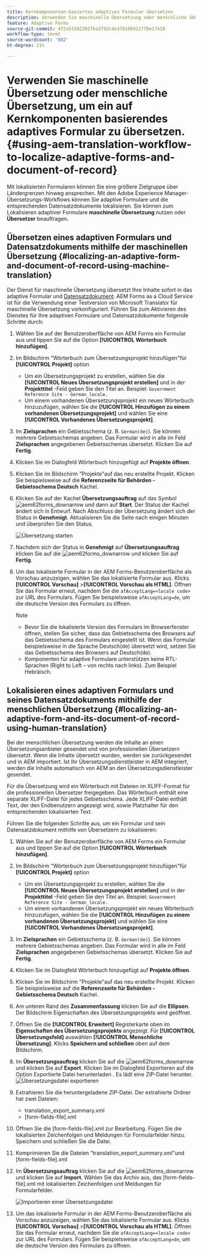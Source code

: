 ```yaml
---
title: Kernkomponenten-basiertes adaptives Formular übersetzen
description: Verwenden Sie maschinelle Übersetzung oder menschliche Übersetzung, um ein auf Kernkomponenten basierendes adaptives Formular zu übersetzen.
feature: Adaptive Forms
source-git-commit: 4f2a51502202fba3792cde370180d127f8e17418
workflow-type: tm+mt
source-wordcount: '882'
ht-degree: 21%

---
```


# Verwenden Sie maschinelle Übersetzung oder menschliche Übersetzung, um ein auf Kernkomponenten basierendes adaptives Formular zu übersetzen. {#using-aem-translation-workflow-to-localize-adaptive-forms-and-document-of-record}

Mit lokalisierten Formularen können Sie eine größere Zielgruppe über Ländergrenzen hinweg ansprechen. Mit den Adobe Experience Manager-Übersetzungs-Workflows können Sie adaptive Formulare und die entsprechenden Datensatzdokumente lokalisieren. Sie können zum Lokalisieren adaptiver Formulare **maschinelle Übersetzung** nutzen oder **Übersetzer** beauftragen.

## Übersetzen eines adaptiven Formulars und Datensatzdokuments mithilfe der maschinellen Übersetzung {#localizing-an-adaptive-form-and-document-of-record-using-machine-translation}

Der Dienst für maschinelle Übersetzung übersetzt Ihre Inhalte sofort in das adaptive Formular und [Datensatzdokument](/help/forms/generate-document-of-record-core-components.md). AEM Forms as a Cloud Service ist für die Verwendung einer Testversion von Microsoft Translator für maschinelle Übersetzung vorkonfiguriert. Führen Sie zum Aktivieren des Dienstes für Ihre adaptiven Formulare und Datensatzdokumente folgende Schritte durch:

1. Wählen Sie auf der Benutzeroberfläche von AEM Forms ein Formular aus und tippen Sie auf die Option **[!UICONTROL Wörterbuch hinzufügen]**.
1. Im Bildschirm &quot;Wörterbuch zum Übersetzungsprojekt hinzufügen&quot;für **[!UICONTROL Projekt]** option

   * Um ein Übersetzungsprojekt zu erstellen, wählen Sie die **[!UICONTROL Neues Übersetzungsprojekt erstellen]** und in der **Projekttitel** -Feld geben Sie den Titel an. Beispiel: `Government Reference Site - German locale.`
   * Um einem vorhandenen Übersetzungsprojekt ein neues Wörterbuch hinzuzufügen, wählen Sie die **[!UICONTROL Hinzufügen zu einem vorhandenen Übersetzungsprojekt]** und wählen Sie eine **[!UICONTROL Vorhandenes Übersetzungsprojekt]**.
1. Im **Zielsprachen** ein Gebietsschema (z. B. `German(de)`). Sie können mehrere Gebietsschemas angeben. Das Formular wird in alle im Feld **Zielsprachen** angegebenen Gebietsschemas übersetzt. Klicken Sie auf **Fertig**.
1. Klicken Sie im Dialogfeld Wörterbuch hinzugefügt auf **Projekte öffnen**.
1. Klicken Sie im Bildschirm &quot;Projekte&quot;auf das neu erstellte Projekt. Klicken Sie beispielsweise auf die **Referenzseite für Behörden - Gebietsschema Deutsch** Kachel.
1. Klicken Sie auf der Kachel **Übersetzungsauftrag** auf das Symbol ![aem62forms_downarrow](assets/aem62forms_downarrow.png) und dann auf **Start**. Der Status der Kachel ändert sich in Entwurf. Nach Abschluss der Übersetzung ändert sich der Status in **Genehmigt**. Aktualisieren Sie die Seite nach einigen Minuten und überprüfen Sie den Status.

   ![Übersetzung starten](/help/forms/assets/adaptive-forms-core-components-start-translation.png)
1. Nachdem sich der Status in **Genehmigt** auf **Übersetzungsauftrag** klicken Sie auf die ![aem62forms_downarrow](assets/aem62forms_downarrow.png) und klicken Sie auf **Fertig**.

1. Um das lokalisierte Formular in der AEM Forms-Benutzeroberfläche als Vorschau anzuzeigen, wählen Sie das lokalisierte Formular aus. Klicks **[!UICONTROL Vorschau]** >**[!UICONTROL Vorschau als HTML]**. Öffnen Sie das Formular erneut, nachdem Sie die `afAcceptLang=<locale code>` zur URL des Formulars. Fügen Sie beispielsweise `afAcceptLang=de`, um die deutsche Version des Formulars zu öffnen.


   >[!NOTE]
   >
   >* Bevor Sie die lokalisierte Version des Formulars im Browserfenster öffnen, stellen Sie sicher, dass das Gebietsschema des Browsers auf das Gebietsschema des Formulars eingestellt ist. Wenn das Formular beispielsweise in die Sprache Deutsch(de) übersetzt wird, setzen Sie das Gebietsschema des Browsers auf Deutsch(de).
   >* Komponenten für adaptive Formulare unterstützen keine RTL-Sprachen (Right to Left – von rechts nach links). Zum Beispiel Hebräisch.

<!-- 
   Along with the Adaptive form, the auto-generated document of record is also localized.

   For more information on Document of Record settings and configuration, see:

   [Document of Record Template](/help/forms/using/generate-document-of-record-for-non-xfa-based-adaptive-forms.md#p-document-of-record-template-configuration-p)

   [Document of Record settings](/help/forms/using/generate-document-of-record-for-non-xfa-based-adaptive-forms.md#p-document-of-record-settings-p)

1. [Customize the branding information of the document of record](/help/forms/using/generate-document-of-record-for-non-xfa-based-adaptive-forms.md) and ensure that the browser locale is set to the same language to which you have localized the Adaptive Form using machine language. The browser locale helps localize the branding information in the document of record.
1. To view the localized document of record, tap Generate Preview. The document of record PDF is generated and opened in a new tab in your browser.

-->

## Lokalisieren eines adaptiven Formulars und seines Datensatzdokuments mithilfe der menschlichen Übersetzung {#localizing-an-adaptive-form-and-its-document-of-record-using-human-translation}

Bei der menschlichen Übersetzung werden die Inhalte an einen Übersetzungsanbieter gesendet und von professionellen Übersetzern übersetzt. Wenn die Inhalte übersetzt wurden, werden sie zurückgesendet und in AEM importiert. Ist Ihr Übersetzungsdienstleister in AEM integriert, werden die Inhalte automatisch von AEM an den Übersetzungsdienstleister gesendet.

Für die Übersetzung wird ein Wörterbuch mit Dateien im XLIFF-Format für die professionellen Übersetzer freigegeben. Das Wörterbuch enthält eine separate XLIFF-Datei für jedes Gebietsschema. Jede XLIFF-Datei enthält Text, der den Endbenutzern angezeigt wird, sowie Platzhalter für den entsprechenden lokalisierten Text.

Führen Sie die folgenden Schritte aus, um ein Formular und sein Datensatzdokument mithilfe von Übersetzern zu lokalisieren:

1. Wählen Sie auf der Benutzeroberfläche von AEM Forms ein Formular aus und tippen Sie auf die Option **[!UICONTROL Wörterbuch hinzufügen]**.
1. Im Bildschirm &quot;Wörterbuch zum Übersetzungsprojekt hinzufügen&quot;für **[!UICONTROL Projekt]** option

   * Um ein Übersetzungsprojekt zu erstellen, wählen Sie die **[!UICONTROL Neues Übersetzungsprojekt erstellen]** und in der **Projekttitel** -Feld geben Sie den Titel an. Beispiel: `Government Reference Site - German locale.`
   * Um einem vorhandenen Übersetzungsprojekt ein neues Wörterbuch hinzuzufügen, wählen Sie die **[!UICONTROL Hinzufügen zu einem vorhandenen Übersetzungsprojekt]** und wählen Sie eine **[!UICONTROL Vorhandenes Übersetzungsprojekt]**.
1. Im **Zielsprachen** ein Gebietsschema (z. B. `German(de)`). Sie können mehrere Gebietsschemas angeben. Das Formular wird in alle im Feld **Zielsprachen** angegebenen Gebietsschemas übersetzt. Klicken Sie auf **Fertig**.
1. Klicken Sie im Dialogfeld Wörterbuch hinzugefügt auf **Projekte öffnen**.
1. Klicken Sie im Bildschirm &quot;Projekte&quot;auf das neu erstellte Projekt. Klicken Sie beispielsweise auf die **Referenzseite für Behörden - Gebietsschema Deutsch** Kachel.
1. Am unteren Rand des **Zusammenfassung** klicken Sie auf die **Ellipsen**. Der Bildschirm Eigenschaften des Übersetzungsprojekts wird geöffnet.
1. Öffnen Sie die **[!UICONTROL Erweitert]** Registerkarte oben im **Eigenschaften des Übersetzungsprojekts** angezeigt. Für **[!UICONTROL Übersetzungsfeld]** auswählen **[!UICONTROL Menschliche Übersetzung]**. Klicks **Speichern und schließen** oben auf dem Bildschirm.
1. Im **Übersetzungsauftrag** klicken Sie auf die ![aem62forms_downarrow](assets/aem62forms_downarrow.png) und klicken Sie auf **Export**. Klicken Sie im Dialogfeld Exportieren auf die Option Exportierte Datei herunterladen . Es lädt eine ZIP-Datei herunter.
   ![Übersetzungsdatei exportieren](/help/forms/assets/adaptive-forms-core-components-start-translation-export.png)
1. Extrahieren Sie die heruntergeladene ZIP-Datei. Der extrahierte Ordner hat zwei Dateien:
   * translation_export_summary.xml
   * [form-fields-file].xml
1. Öffnen Sie die [form-fields-file].xml zur Bearbeitung. Fügen Sie die lokalisierten Zeichenfolgen und Meldungen für Formularfelder hinzu. Speichern und schließen Sie die Datei.
1. Komprimieren Sie die Dateien &quot;translation_export_summary.xml&quot;und [form-fields-file].xml
1. Im **Übersetzungsauftrag** klicken Sie auf die ![aem62forms_downarrow](assets/aem62forms_downarrow.png) und klicken Sie auf **Import**. Wählen Sie das Archiv aus, das [form-fields-file].xml mit lokalisierten Zeichenfolgen und Meldungen für Formularfelder.

   ![Importieren einer Übersetzungsdatei](/help/forms/assets/adaptive-forms-core-components-start-translation-import.png)

1. Um das lokalisierte Formular in der AEM Forms-Benutzeroberfläche als Vorschau anzuzeigen, wählen Sie das lokalisierte Formular aus. Klicks **[!UICONTROL Vorschau]** >**[!UICONTROL Vorschau als HTML]**. Öffnen Sie das Formular erneut, nachdem Sie die `afAcceptLang=<locale code>` zur URL des Formulars. Fügen Sie beispielsweise `afAcceptLang=de`, um die deutsche Version des Formulars zu öffnen.
